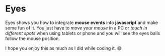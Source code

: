 # Eyes
Eyes shows you how to integrate **mouse events** into **javascript** and make some fun of it. You just have to *move your mouse* in a PC or *touch in different spots* when using tablets or phone and you will see the eyes balls follow the mouse position.

I hope you enjoy this as much as I did while coding it. :smile:

